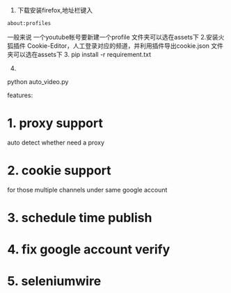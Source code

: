 1. 下载安装firefox,地址栏键入
```
about:profiles
```
一般来说 一个youtube帐号要新建一个profile
文件夹可以选在assets下
2.安装火狐插件 Cookie-Editor，人工登录对应的频道，并利用插件导出cookie.json 
文件夹可以选在assets下
3.
pip install -r requirement.txt

4.
python auto_video.py



features:

# 1. proxy support
auto detect whether need a proxy 

# 2. cookie support
for those multiple channels under same google account

# 3. schedule time publish

# 4. fix google account verify

# 5. seleniumwire

